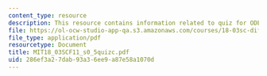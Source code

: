 ```yaml
---
content_type: resource
description: This resource contains information related to quiz for ODE.
file: https://ol-ocw-studio-app-qa.s3.amazonaws.com/courses/18-03sc-differential-equations-fall-2011/286ef3a27dab93a36ee9a87e58a1070d_MIT18_03SCF11_s0_5quizc.pdf
file_type: application/pdf
resourcetype: Document
title: MIT18_03SCF11_s0_5quizc.pdf
uid: 286ef3a2-7dab-93a3-6ee9-a87e58a1070d
---
```

